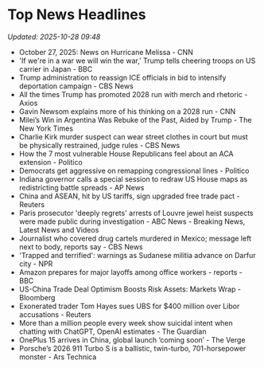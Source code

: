 # Top News Headlines

_Updated: 2025-10-28 09:48_

- October 27, 2025: News on Hurricane Melissa - CNN
- 'If we're in a war we will win the war,' Trump tells cheering troops on US carrier in Japan - BBC
- Trump administration to reassign ICE officials in bid to intensify deportation campaign - CBS News
- All the times Trump has promoted 2028 run with merch and rhetoric - Axios
- Gavin Newsom explains more of his thinking on a 2028 run - CNN
- Milei’s Win in Argentina Was Rebuke of the Past, Aided by Trump - The New York Times
- Charlie Kirk murder suspect can wear street clothes in court but must be physically restrained, judge rules - CBS News
- How the 7 most vulnerable House Republicans feel about an ACA extension - Politico
- Democrats get aggressive on remapping congressional lines - Politico
- Indiana governor calls a special session to redraw US House maps as redistricting battle spreads - AP News
- China and ASEAN, hit by US tariffs, sign upgraded free trade pact - Reuters
- Paris prosecutor 'deeply regrets' arrests of Louvre jewel heist suspects were made public during investigation - ABC News - Breaking News, Latest News and Videos
- Journalist who covered drug cartels murdered in Mexico; message left next to body, reports say - CBS News
- 'Trapped and terrified': warnings as Sudanese militia advance on Darfur city - NPR
- Amazon prepares for major layoffs among office workers - reports - BBC
- US-China Trade Deal Optimism Boosts Risk Assets: Markets Wrap - Bloomberg
- Exonerated trader Tom Hayes sues UBS for $400 million over Libor accusations - Reuters
- More than a million people every week show suicidal intent when chatting with ChatGPT, OpenAI estimates - The Guardian
- OnePlus 15 arrives in China, global launch ‘coming soon’ - The Verge
- Porsche’s 2026 911 Turbo S is a ballistic, twin-turbo, 701-horsepower monster - Ars Technica